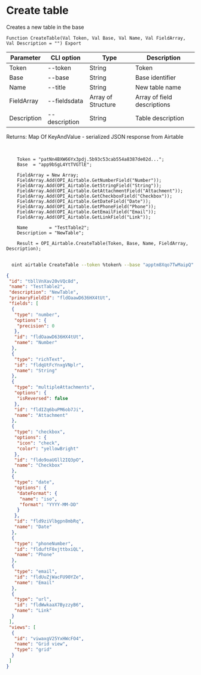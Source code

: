 ﻿---
sidebar_position: 1
---

# Create table
 Creates a new table in the base



`Function CreateTable(Val Token, Val Base, Val Name, Val FieldArray, Val Description = "") Export`

  | Parameter | CLI option | Type | Description |
  |-|-|-|-|
  | Token | --token | String | Token |
  | Base | --base | String | Base identifier |
  | Name | --title | String | New table name |
  | FieldArray | --fieldsdata | Array of Structure | Array of field descriptions |
  | Description | --description | String | Table description |

  
  Returns:  Map Of KeyAndValue - serialized JSON response from Airtable

<br/>




```bsl title="Code example"
    Token = "patNn4BXW66Yx3pdj.5b93c53cab554a8387de02d...";
    Base  = "app9bSgL4YtTVGTlE";

    FieldArray = New Array;
    FieldArray.Add(OPI_Airtable.GetNumberField("Number"));
    FieldArray.Add(OPI_Airtable.GetStringField("String"));
    FieldArray.Add(OPI_Airtable.GetAttachmentField("Attachment"));
    FieldArray.Add(OPI_Airtable.GetCheckboxField("Checkbox"));
    FieldArray.Add(OPI_Airtable.GetDateField("Date"));
    FieldArray.Add(OPI_Airtable.GetPhoneField("Phone"));
    FieldArray.Add(OPI_Airtable.GetEmailField("Email"));
    FieldArray.Add(OPI_Airtable.GetLinkField("Link"));

    Name        = "TestTable2";
    Description = "NewTable";

    Result = OPI_Airtable.CreateTable(Token, Base, Name, FieldArray, Description);
```



```sh title="CLI command example"
    
  oint airtable CreateTable --token %token% --base "apptm8Xqo7TwMaipQ" --title %title% --fieldsdata %fieldsdata% --description %description%

```

```json title="Result"
{
 "id": "tbllVnXav20vVQc8d",
 "name": "TestTable2",
 "description": "NewTable",
 "primaryFieldId": "fldOaawD636HX4tUt",
 "fields": [
  {
   "type": "number",
   "options": {
    "precision": 0
   },
   "id": "fldOaawD636HX4tUt",
   "name": "Number"
  },
  {
   "type": "richText",
   "id": "fldqUtFcYnxgVNplr",
   "name": "String"
  },
  {
   "type": "multipleAttachments",
   "options": {
    "isReversed": false
   },
   "id": "fldIZq6buPM6ob7Ji",
   "name": "Attachment"
  },
  {
   "type": "checkbox",
   "options": {
    "icon": "check",
    "color": "yellowBright"
   },
   "id": "fldo9oaUGll2IQ3pO",
   "name": "Checkbox"
  },
  {
   "type": "date",
   "options": {
    "dateFormat": {
     "name": "iso",
     "format": "YYYY-MM-DD"
    }
   },
   "id": "fld9ziVlbgpn8mbRq",
   "name": "Date"
  },
  {
   "type": "phoneNumber",
   "id": "flduftF0xjttbxiQL",
   "name": "Phone"
  },
  {
   "type": "email",
   "id": "fldUuZjWacFU90YZe",
   "name": "Email"
  },
  {
   "type": "url",
   "id": "fldWwkaaX7ByzzyB6",
   "name": "Link"
  }
 ],
 "views": [
  {
   "id": "viwaxgV25YxHWcFO4",
   "name": "Grid view",
   "type": "grid"
  }
 ]
}
```
